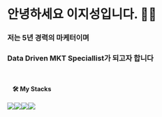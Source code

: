 # 안녕하세요 이지성입니다. 👨‍💻 #

### 저는 5년 경력의 마케터이며 ###
### Data Driven MKT Speciallist가 되고자 합니다 ###
<br>
<br>
&nbsp;&nbsp; <b>🛠️ My Stacks</b>
<br>
<br>
<img src="https://img.shields.io/badge/Python-3776AB?style=for-the-badge&logo=Python&logoColor=white"><img src="https://img.shields.io/badge/Mysql-4479A1?style=for-the-badge&logo=MySQL&logoColor=white"><img src="https://img.shields.io/badge/Google&nbsp;Analytics-E37400?style=for-the-badge&logo=GoogleAnalytics&logoColor=white"><img src="https://img.shields.io/badge/Google&nbsp;Tag&nbsp;Manager-246FDB?style=for-the-badge&logo=googletagmanager&logoColor=white">

<!--
**jiseongl/jiseongl** is a ✨ _special_ ✨ repository because its `README.md` (this file) appears on your GitHub profile.

Here are some ideas to get you started:

- 🔭 I’m currently working on ...
- 🌱 I’m currently learning ...
- 👯 I’m looking to collaborate on ...
- 🤔 I’m looking for help with ...
- 💬 Ask me about ...
- 📫 How to reach me: ...
- 😄 Pronouns: ...
- ⚡ Fun fact: ...
-->
